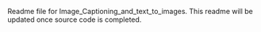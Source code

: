 Readme file for Image_Captioning_and_text_to_images. This readme will be updated once source code is completed.

